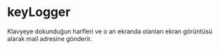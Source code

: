 # keyLogger
Klavyeye dokunduğun harfleri ve o an ekranda olanları ekran görüntüsü alarak mail adresine gönderir.
